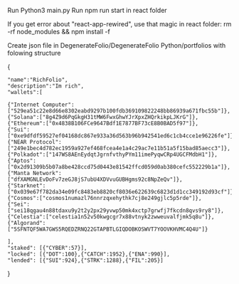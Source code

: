 Run Python3 main.py
Run npm run start in react folder


If you get error about "react-app-rewired", use that magic in react folder:
rm -rf node_modules && npm install -f

Create json file in DegenerateFolio/DegenerateFolio Python/portfolios with folowing structure

{

    "name":"RichFolio",
    "description":"Im rich",
    "wallets":[

    {"Internet Computer":["529ea51c22e8d66e8302eabd9297b100fdb369109822248bb86939a671fbc55b"]},
    {"Solana":["8g4Z9d6PqGkgH31tMW6FwxGhwYJrXpxZHQrkikpLJKrG"]},
    {"Ethereum":["0x4838B106FCe9647Bdf1E7877BF73cE8B0BAD5f97"]},
    {"Sui":["0xe9dfdf59527ef04168dc867e933a36d563b96b942541ed6c1cb4cce1e96226fe"]},
    {"NEAR Protocol":["249e1bec4d782ec1959a927ef468fcea4e1a4c29ac7e11b51a5f15bad85aecc3"]},
    {"Polkadot":["147WS8AEnEydqtJgrnfvthyPYm11imePyqwCRp4UGCFMdbH1"]},
    {"Aptos":["0x2d91309b5b07a8be428ccd75d0443e81542ffcd059d0ab380cefc552229b1a"]},
    {"Manta Network":["dfXAMGNLEvDoFv7zeGJ8jS7ubU4XDVvuGUBHgms92c8NpZeQv"]},
    {"Starknet":["0x039e67f782da34e09fc8483eb8820cf8036e622639c6823d1d1cc349192d93cf"]},
    {"Cosmos":["cosmos1numazl76nnrzqxehythk7cj8e249gjlc5p5rde"]},
    {"Sei":["sei18qgau4n88tdaxu9y2t2y2px29yvwp50mk4xctp7grwfj7fkcdn8qvs9ry8"]},
    {"Celestia":["celestia1n52v50kwgcgr7x88vtnyk2zwweuvalfjmk5q8u"]},
    {"Algorand":["5SFNTQF5WA7GWS5RQEDZRNQ22GTAPBTLGIQDOBKOSWVT7YOOVKHVMC4Q4U"]}

    ],
    "staked": [{"CYBER":57}],
    "locked": [{"DOT":100},{"CATCH":1952},{"ENA":990}],
    "lended": [{"SUI":924},{"STRK":1288},{"FIL":205}]
}



